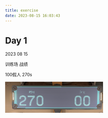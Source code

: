 ```yaml
---
title: exercise
date: 2023-08-15 16:03:43
---
```


# Day 1

2023 08 15

训练场 战绩

100假人 270s

![image-20230815160445409](index/image-20230815160445409.png)
